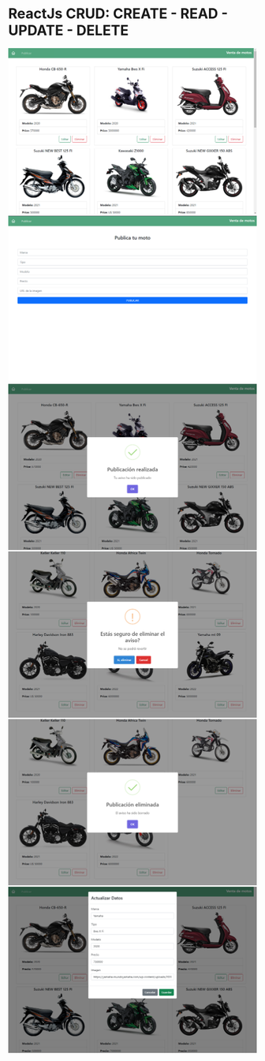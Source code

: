 # ReactJs CRUD: CREATE - READ - UPDATE - DELETE


<img src="./img/React-crud-home.png"  widht='50%' height='20%' />
<img src="./img/react-crud-post.png"   widht='50%' height='20%' />
<img src="./img/react-crud-create.png"   widht='50%' height='20%' />
<img src="./img/react-crud-delete.png"   widht='50%' height='20%' />
<img src="./img/react-crud-delete2.png"  widht='50%' height='20%' />
<img src="./img/react-crud-update.png"  widht='50%' height='20%' />
